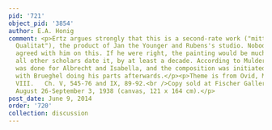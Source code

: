 ```yaml
---
pid: '721'
object_pid: '3854'
author: E.A. Honig
comment: <p>Ertz argues strongly that this is a second-rate work ("mittelmassigen
  Qualitat"), the product of Jan the Younger and Rubens's studio. Nobody else has
  agreed with him on this. If he were right, the painting would be much later than
  all other scholars date it, by at least a decade. According to Mulders, the painting
  was done for Albrecht and Isabella, and the composition was initiated by Rubens
  with Brueghel doing his parts afterwards.</p><p>Theme is from Ovid, Metamorphoses,
  VIII.   Ch. V, 545-76 and IX, 89-92.<br />Copy sold at Fischer Gallery, Lucerne,
  August 26-September 3, 1938 (canvas, 121 x 164 cm).</p>
post_date: June 9, 2014
order: '720'
collection: discussion
---
```

